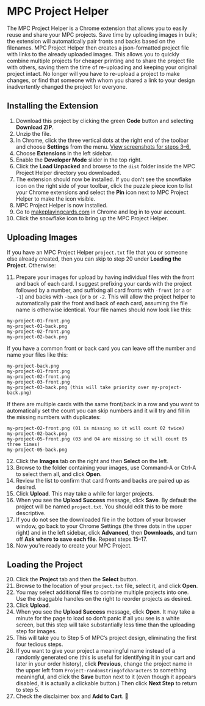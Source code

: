 # MPC Project Helper #
The MPC Project Helper is a Chrome extension that allows you to easily reuse and share your MPC projects. Save time by uploading images in bulk; the extension will automatically pair fronts and backs based on the filenames. MPC Project Helper then creates a json-formatted project file with links to the already uploaded images. This allows you to quickly combine multiple projects for cheaper printing and to share the project file with others, saving them the time of re-uploading and keeping your original project intact. No longer will you have to re-upload a project to make changes, or find that someone with whom you shared a link to your design inadvertently changed the project for everyone.


## Installing the Extension ##
1. Download this project by clicking the green **Code** button and selecting **Download ZIP**.
2. Unzip the file.
3. In Chrome, click the three vertical dots at the right end of the toolbar and choose **Settings** from the menu. [View screenshots for steps 3–6.](https://webkul.com/blog/how-to-install-the-unpacked-extension-in-chrome/)
4. Choose **Extensions** in the left sidebar.
5. Enable the **Developer Mode** slider in the top right.
6. Click the **Load Unpacked** and browse to the `dist` folder inside the MPC Project Helper directory you downloaded.
7. The extension should now be installed. If you don&rsquo;t see the snowflake icon on the right side of your toolbar, click the puzzle piece icon to list your Chrome extensions and select the **Pin** icon next to MPC Project Helper to make the icon visible.
8. MPC Project Helper is now installed. 
9. Go to [makeplayingcards.com](https://www.makeplayingcards.com/) in Chrome and log in to your account.
10. Click the snowflake icon to bring up the MPC Project Helper.


## Uploading Images ##
If you have an MPC Project Helper `project.txt` file that you or someone else already created, then you can skip to step 20 under **Loading the Project**. Otherwise:

11. Prepare your images for upload by having individual files with the front and back of each card. I suggest prefixing your cards with the project followed by a number, and suffixing all card fronts with `-front` (or `a` or `-1`) and backs with `-back` (or `b` or `-2`. This will allow the project helper to automatically pair the front and back of each card, assuming the file name is otherwise identical. Your file names should now look like this:
   ```
   my-project-01-front.png
   my-project-01-back.png
   my-project-02-front.png
   my-project-02-back.png
   ```
   If you have a common front or back card you can leave off the number and name your files like this:
   ```
   my-project-back.png
   my-project-01-front.png
   my-project-02-front.png
   my-project-03-front.png
   my-project-03-back.png (this will take priority over my-project-back.png)
   ```
   If there are multiple cards with the same front/back in a row and you want to automatically set the count you can skip numbers and it will try and fill in the missing numbers with duplicates:
   ```
   my-project-02-front.png (01 is missing so it will count 02 twice)
   my-project-02-back.png
   my-project-05-front.png (03 and 04 are missing so it will count 05 three times)
   my-project-05-back.png
   ```
12. Click the **Images** tab on the right and then **Select** on the left.
13. Browse to the folder containing your images, use Command-A or Ctrl-A to select them all, and click **Open**.
14. Review the list to confirm that card fronts and backs are paired up as desired.
15. Click **Upload**. This may take a while for larger projects.
16. When you see the **Upload Success** message, click **Save**. By default the project will be named `project.txt`. You should edit this to be more descriptive.
17. If you do not see the downloaded file in the bottom of your browser window, go back to your Chrome Settings (the three dots in the upper right) and in the left sidebar, click **Advanced**, then **Downloads**, and turn off **Ask where to save each file**. Repeat steps 15&ndash;17.
18. Now you&rsquo;re ready to create your MPC Project.

## Loading the Project ##
20. Click the **Project** tab and then the **Select** button.
21. Browse to the location of your `project.txt` file, select it, and click **Open**.
22. You may select additional files to combine multiple projects into one. Use the draggable handles on the right to reorder projects as desired.
23. Click **Upload**.
24. When you see the **Upload Success** message, click **Open**. It may take a minute for the page to load so don&rsquo;t panic if all you see is a white screen, but this step will take substantially less time than the uploading step for images.
25. This will take you to Step 5 of MPC&rsquo;s project design, eliminating the first four tedious steps. 
26. If you want to give your project a meaningful name instead of a randomly generated one (this is useful for identifying it in your cart and later in your order history), click **Previous**, change the project name in the upper left from `Project-randomstringofcharacters` to something meaningful, and click the **Save** button next to it (even though it appears disabled, it is actually a clickable button.) Then click **Next Step** to return to step 5.
27. Check the disclaimer box and **Add to Cart**. :tada:
